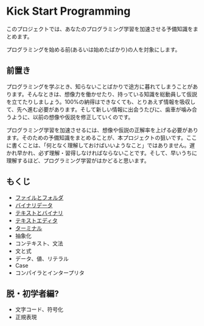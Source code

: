 # Kick Start Programming

このプロジェクトでは、あなたのプログラミング学習を加速させる予備知識をまとめます。

プログラミングを始める前(あるいは始めたばかり)の人を対象にします。

## 前置き

プログラミングを学ぶとき、知らないことばかりで途方に暮れてしまうことがあります。そんなときは、想像力を働かせたり、持っている知識を総動員して仮説を立てたりしましょう。100%の納得はできなくても、とりあえず情報を吸収して、先へ進む必要があります。そして新しい情報に出会うたびに、歯車が噛み合うように、以前の想像や仮説を修正していくのです。

プログラミング学習を加速させるには、想像や仮説の正解率を上げる必要があります。そのための予備知識をまとめることが、本プロジェクトの狙いです。ここに書くことは、「何となく理解しておけばいいようなこと」ではありません。遅かれ早かれ、必ず理解・習得しなければならないことです。そして、早いうちに理解するほど、プログラミング学習がはかどると思います。

## もくじ

- [ファイルとフォルダ](articles/filedir.md)
- [バイナリデータ](articles/binary.md)
- [テキストとバイナリ](articles/text.md)
- [テキストエディタ](articles/editor.md)
- [ターミナル](articles/terminal.md)
- 抽象化
- コンテキスト、文法
- 文と式
- データ、値、リテラル
- Case
- コンパイラとインタープリタ

## 脱・初学者編?

- 文字コード、符号化
- 正規表現

